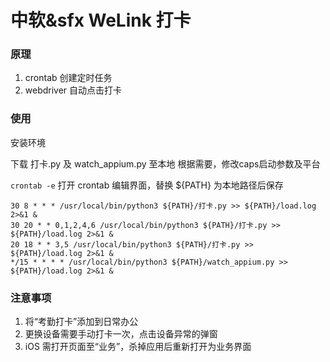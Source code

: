 # 中软&sfx WeLink 打卡

### 原理
1. crontab 创建定时任务
2. webdriver 自动点击打卡

### 使用
安装环境

下载 打卡.py 及 watch_appium.py 至本地
根据需要，修改caps启动参数及平台

`crontab -e` 打开 crontab 编辑界面，替换 ${PATH} 为本地路径后保存
```
30 8 * * * /usr/local/bin/python3 ${PATH}/打卡.py >> ${PATH}/load.log 2>&1 &
30 20 * * 0,1,2,4,6 /usr/local/bin/python3 ${PATH}/打卡.py >> ${PATH}/load.log 2>&1 &
20 18 * * 3,5 /usr/local/bin/python3 ${PATH}/打卡.py >> ${PATH}/load.log 2>&1 &
*/15 * * * * /usr/local/bin/python3 ${PATH}/watch_appium.py >> ${PATH}/load.log 2>&1 &
```

### 注意事项
1. 将“考勤打卡”添加到日常办公
2. 更换设备需要手动打卡一次，点击设备异常的弹窗
3. iOS 需打开页面至“业务”，杀掉应用后重新打开为业务界面
